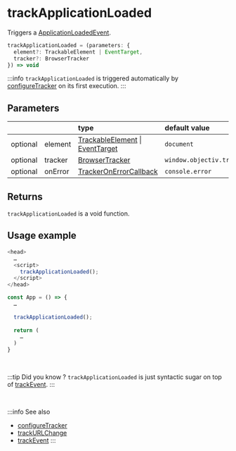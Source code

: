 # trackApplicationLoaded

Triggers a [ApplicationLoadedEvent](/taxonomy/events/ApplicationLoadedEvent.md).

```typescript
trackApplicationLoaded = (parameters: {
  element?: TrackableElement | EventTarget,
  tracker?: BrowserTracker
}) => void
```

:::info
`trackApplicationLoaded` is triggered automatically by [configureTracker](/tracking/api-reference/general/configureTracker.md) on its first execution.
:::

## Parameters
|          |         | type                                                                                                                                                      | default value
| :-:      | :--     | :--                                                                                                                                                       | :--           
| optional | element | [TrackableElement](/tracking/core-concepts/elements.md#taggable-elements) \| [EventTarget](https://developer.mozilla.org/en-US/docs/Web/API/EventTarget) | `document`
| optional | tracker | [BrowserTracker](/tracking/api-reference/general/BrowserTracker.md)                                                                                    | `window.objectiv.tracker`
| optional | onError | [TrackerOnErrorCallback](/tracking/api-reference/general/TrackerOnErrorCallback.md)                                                                    | `console.error`

## Returns
`trackApplicationLoaded` is a void function.

## Usage example

```typescript jsx
<head>
  …
  <script>
    trackApplicationLoaded();
  </script>
</head>
```

```typescript jsx
const App = () => {
  …
  
  trackApplicationLoaded();
  
  return (
    …
  )
}
```

<br />

:::tip Did you know ?
`trackApplicationLoaded` is just syntactic sugar on top of [trackEvent](/tracking/api-reference/low-level/trackEvent.md).
:::

<br />

:::info See also
- [configureTracker](/tracking/api-reference/general/configureTracker.md)
- [trackURLChange](/tracking/api-reference/event-trackers/trackURLChange.md)
- [trackEvent](/tracking/api-reference/low-level/trackEvent.md)
:::
